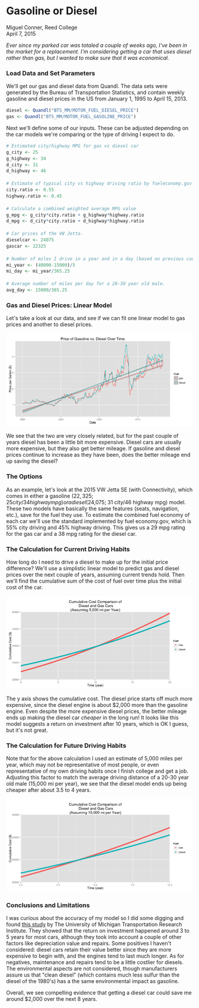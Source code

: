 # Gasoline or Diesel
Miguel Conner, Reed College  
April 7, 2015  




*Ever since my parked car was totaled a couple of weeks ago, I've been in the market for a replacement. I'm considering getting a car that uses diesel rather than gas, but I wanted to make sure that it was economical.*

### Load Data and Set Parameters

We'll get our gas and diesel data from Quandl. The data sets were generated by the Bureau of Transportation Statistics, and contain weekly gasoline and diesel prices in the US from January 1, 1995 to April 15, 2013.


```r
diesel <- Quandl("BTS_MM/MOTOR_FUEL_DIESEL_PRICE")
gas <- Quandl("BTS_MM/MOTOR_FUEL_GASOLINE_PRICE")
```

Next we'll define some of our inputs. These can be adjusted depending on the car models we're comparing or the type of driving I expect to do.


```r
# Estimated city/highway MPG for gas vs diesel car
g_city <- 25
g_highway <- 34
d_city <- 31
d_highway <- 46

# Estimate of typical city vs highway driving ratio by fueleconomy.gov
city.ratio <- 0.55
highway.ratio <- 0.45

# Calculate a combined weighted average MPG value
g_mpg <- g_city*city.ratio + g_highway*highway.ratio
d_mpg <- d_city*city.ratio + d_highway*highway.ratio

# Car prices of the VW Jetta.
dieselcar <- 24075 
gascar <- 22325

# Number of miles I drive in a year and in a day (based on previous car).
mi_year <- (40000-15000)/5
mi_day <- mi_year/365.25

# Average number of miles per day for a 20-30 year old male.
avg_day <- 15000/365.25
```

### Gas and Diesel Prices: Linear Model

Let's take a look at our data, and see if we can fit one linear model to gas prices and another to diesel prices.

![](README_files/figure-html/unnamed-chunk-4-1.png) 

We see that the two are very closely related, but for the past couple of years diesel has been a little bit more expensive. Diesel cars are usually more expensive, but they also get better mileage. If gasoline and diesel prices continue to increase as they have been, does the better mileage end up saving the diesel?

### The Options

As an example, let's look at the 2015 VW Jetta SE (with Connectivity), which comes in either a gasoline ($22,325; 25 city/34 highway mpg) or a diesel ($24,075; 31 city/46 highway mpg) model. These two models have basically the same features (seats, navigation, etc.), save for the fuel they use.  To estimate the combined fuel economy of each car we'll use the standard implemented by fuel economy.gov, which is 55% city driving and 45% highway driving. This gives us a 29 mpg rating for the gas car and a 38 mpg rating for the diesel car. 

### The Calculation for Current Driving Habits

How long do I need to drive a diesel to make up for the initial price difference? We'll use a simplistic linear model to predict gas and diesel prices over the next couple of years, assuming current trends hold. Then we'll find the cumulative sum of the cost of fuel over time plus the initial cost of the car. 

![](README_files/figure-html/unnamed-chunk-5-1.png) 

The y axis shows the cumulative cost. The diesel price starts off much more expensive, since the diesel engine is about 
$2,000 more than the gasoline engine. Even despite the more expensive diesel prices, the better mileage ends up making the diesel car *cheaper* in the long run! It looks like this model suggests a return on investment after 10 years, which is OK I guess, but it's not great.

### The Calculation for Future Driving Habits

Note that for the above calculation I used an estimate of 5,000 miles per year, which may not be representative of most people, or even representative of my own driving habits once I finish college and get a job. Adjusting this factor to match the average driving distance of a 20-30 year old male (15,000 mi per year), we see that the diesel model ends up being cheaper after about 3.5 to 4 years.

![](README_files/figure-html/unnamed-chunk-6-1.png) 

### Conclusions and Limitations

I was curious about the accuracy of my model so I did some digging and found [this study](http://www.dieselforum.org/files/dmfile/20130311_cd_umtritcofinalreport_dd2017.pdf) by The University of Michigan Transportation Research Institute. They showed that the return on investment happened around 3 to 5 years for most cars, although they took into account a couple of other factors like depreciation value and repairs. Some positives I haven't considered: diesel cars retain their value better since they are more expensive to begin with, and the engines tend to last much longer. As for negatives, maintenance and repairs tend to be a little costlier for diesels. The environmental aspects are not considered, though manufacturers assure us that "clean diesel" (which contains much less sulfur than the diesel of the 1980's) has a the same environmental impact as gasoline. 

Overall, we see compelling evidence that getting a diesel car could save me around $2,000 over the next 8 years. 


